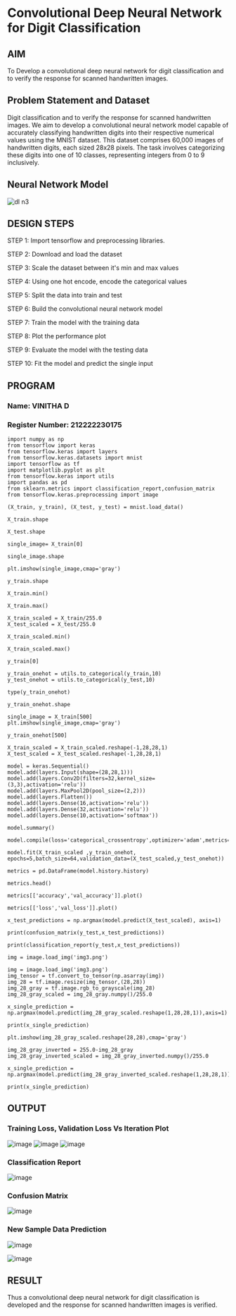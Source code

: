 # Convolutional Deep Neural Network for Digit Classification

## AIM

To Develop a convolutional deep neural network for digit classification and to verify the response for scanned handwritten images.

## Problem Statement and Dataset
Digit classification and to verify the response for scanned handwritten images.
We aim to develop a convolutional neural network model capable of accurately classifying handwritten digits into their respective numerical values using the MNIST dataset. This dataset comprises 60,000 images of handwritten digits, each sized 28x28 pixels. The task involves categorizing these digits into one of 10 classes, representing integers from 0 to 9 inclusively.

## Neural Network Model
![dl n3](https://github.com/Rama-Lekshmi/mnist-classification/assets/118541549/dca3a860-e0c0-4739-9425-922e30d5bad0)


## DESIGN STEPS

STEP 1:
Import tensorflow and preprocessing libraries.

STEP 2:
Download and load the dataset

STEP 3:
Scale the dataset between it's min and max values

STEP 4:
Using one hot encode, encode the categorical values

STEP 5:
Split the data into train and test

STEP 6:
Build the convolutional neural network model

STEP 7:
Train the model with the training data

STEP 8:
Plot the performance plot

STEP 9:
Evaluate the model with the testing data

STEP 10:
Fit the model and predict the single input


## PROGRAM

### Name: VINITHA D
### Register Number: 212222230175
```
import numpy as np
from tensorflow import keras
from tensorflow.keras import layers
from tensorflow.keras.datasets import mnist
import tensorflow as tf
import matplotlib.pyplot as plt
from tensorflow.keras import utils
import pandas as pd
from sklearn.metrics import classification_report,confusion_matrix
from tensorflow.keras.preprocessing import image

(X_train, y_train), (X_test, y_test) = mnist.load_data()

X_train.shape

X_test.shape

single_image= X_train[0]

single_image.shape

plt.imshow(single_image,cmap='gray')

y_train.shape

X_train.min()

X_train.max()

X_train_scaled = X_train/255.0
X_test_scaled = X_test/255.0

X_train_scaled.min()

X_train_scaled.max()

y_train[0]

y_train_onehot = utils.to_categorical(y_train,10)
y_test_onehot = utils.to_categorical(y_test,10)

type(y_train_onehot)

y_train_onehot.shape

single_image = X_train[500]
plt.imshow(single_image,cmap='gray')

y_train_onehot[500]

X_train_scaled = X_train_scaled.reshape(-1,28,28,1)
X_test_scaled = X_test_scaled.reshape(-1,28,28,1)

model = keras.Sequential()
model.add(layers.Input(shape=(28,28,1)))
model.add(layers.Conv2D(filters=32,kernel_size=(3,3),activation='relu'))
model.add(layers.MaxPool2D(pool_size=(2,2)))
model.add(layers.Flatten())
model.add(layers.Dense(16,activation='relu'))
model.add(layers.Dense(32,activation='relu'))
model.add(layers.Dense(10,activation='softmax'))

model.summary()

model.compile(loss='categorical_crossentropy',optimizer='adam',metrics='accuracy')

model.fit(X_train_scaled ,y_train_onehot, epochs=5,batch_size=64,validation_data=(X_test_scaled,y_test_onehot))

metrics = pd.DataFrame(model.history.history)

metrics.head()

metrics[['accuracy','val_accuracy']].plot()

metrics[['loss','val_loss']].plot()

x_test_predictions = np.argmax(model.predict(X_test_scaled), axis=1)

print(confusion_matrix(y_test,x_test_predictions))

print(classification_report(y_test,x_test_predictions))

img = image.load_img('img3.png')

img = image.load_img('img3.png')
img_tensor = tf.convert_to_tensor(np.asarray(img))
img_28 = tf.image.resize(img_tensor,(28,28))
img_28_gray = tf.image.rgb_to_grayscale(img_28)
img_28_gray_scaled = img_28_gray.numpy()/255.0

x_single_prediction = np.argmax(model.predict(img_28_gray_scaled.reshape(1,28,28,1)),axis=1)

print(x_single_prediction)

plt.imshow(img_28_gray_scaled.reshape(28,28),cmap='gray')

img_28_gray_inverted = 255.0-img_28_gray
img_28_gray_inverted_scaled = img_28_gray_inverted.numpy()/255.0

x_single_prediction = np.argmax(model.predict(img_28_gray_inverted_scaled.reshape(1,28,28,1)),axis=1)

print(x_single_prediction)
```

## OUTPUT

### Training Loss, Validation Loss Vs Iteration Plot
![image](https://github.com/user-attachments/assets/ab9f9951-13a1-4581-b6bc-d5c81ec6e4e2)
![image](https://github.com/user-attachments/assets/149b2c25-3438-450d-b2f4-0633ecf9e8d7)
![image](https://github.com/user-attachments/assets/28013459-9495-4136-a0ba-26b5b9618c6f)





### Classification Report
![image](https://github.com/user-attachments/assets/d5ad34fa-eaaf-4980-b32c-e9cfe93d53ab)



### Confusion Matrix
![image](https://github.com/user-attachments/assets/2f147e6b-04e0-4bc2-86fe-18af6ffdea26)



### New Sample Data Prediction
![image](https://github.com/user-attachments/assets/57d1ce37-c1c3-403f-b0f6-28934e2694b2)


![image](https://github.com/user-attachments/assets/a4d3a115-83fa-463c-909c-015efcf0e0fd)





## RESULT
Thus a convolutional deep neural network for digit classification is developed and the response for scanned handwritten images is verified.
